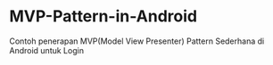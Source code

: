 # MVP-Pattern-in-Android
Contoh penerapan MVP(Model View Presenter) Pattern Sederhana di Android untuk Login
